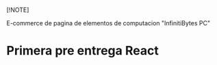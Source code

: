 [!NOTE]

E-commerce de pagina de elementos de computacion "InfinitiBytes PC"

# Primera pre entrega React
